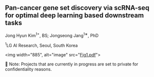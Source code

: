 ## Pan-cancer gene set discovery via scRNA-seq for optimal deep learning based downstream tasks

Jong Hyun Kim<sup>1+</sup>, BS;
Jongseong Jang<sup>1∗</sup>, PhD

<sup>1</sup>LG AI Research, Seoul, South Korea

<img width="885", alt="image" src="[Fig1.pdf](https://github.com/kimjh0107/2024_pancancer_scRNA/files/15451825/Fig1.pdf)">

🔐 Note: Projects that are currently in progress are set to private for confidentiality reasons.
